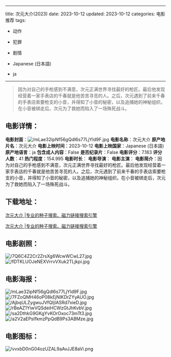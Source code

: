 
---
title: 次元大介(2023)
date: 2023-10-12
updated: 2023-10-12
categories: 电影推荐
tags:
- 动作
- 犯罪
- 剧情

- Japanese (日本語)
- ja
---


> 因为对自己的手枪感到不满意，次元正满世界寻找最好的枪匠。最后他发现经营着一家手表店的千春就是他苦苦寻觅的人。之后，次元遇到了前来千春的手表店索要枪支的小音，并得知了小音的秘密，以及追捕她的神秘组织。在小音被绑走后，次元为了救她而陷入了一场殊死战斗。

## **电影详情**：

**电影封面**：<img src="https://image.tmdb.org/t/p/w200/mLae32ipNf56gQdl6s77LjYld9F.jpg" alt="/mLae32ipNf56gQdl6s77LjYld9F.jpg" title="/mLae32ipNf56gQdl6s77LjYld9F.jpg">
**电影名称**：次元大介
**原产地片名**：次元大介
**电影上映时间**：2023-10-12
**电影上映国家**：Japanese (日本語)
**原产地语言**：ja
**包含成人内容**：False
**是否纪录片**：False
**电影评分**：7.183
**评分人数**：41
**热门程度**：154.995
**电影时长**：
**电影导演**：
**电影主演**：
**电影简介**：因为对自己的手枪感到不满意，次元正满世界寻找最好的枪匠。最后他发现经营着一家手表店的千春就是他苦苦寻觅的人。之后，次元遇到了前来千春的手表店索要枪支的小音，并得知了小音的秘密，以及追捕她的神秘组织。在小音被绑走后，次元为了救她而陷入了一场殊死战斗。

## **下载地址**：
[次元大介 |专业的种子搜索、磁力链接搜索引擎](https://movie.amd794.com:2083/?search=%E6%AC%A1%E5%85%83%E5%A4%A7%E4%BB%8B&ordering=&mode=match_phrase&page_size=10&page=1)

[次元大介 |专业的种子搜索、磁力链接搜索引擎](https://movie.amd794.com:2083/?search=%E6%AC%A1%E5%85%83%E5%A4%A7%E4%BB%8B&ordering=&mode=match_phrase&page_size=10&page=1)
 

## **电影剧照**：
<img src="https://image.tmdb.org/t/p/original/7Q6C4Z2Cr2ZrsXg6WcwWCwL27.jpg" alt="/7Q6C4Z2Cr2ZrsXg6WcwWCwL27.jpg" title="/7Q6C4Z2Cr2ZrsXg6WcwWCwL27.jpg"><img src="https://image.tmdb.org/t/p/original/fDTKLUOJeNEXVrrvVXuk2TLjkpi.jpg" alt="/fDTKLUOJeNEXVrrvVXuk2TLjkpi.jpg" title="/fDTKLUOJeNEXVrrvVXuk2TLjkpi.jpg">

## **电影海报**：
<img src="https://image.tmdb.org/t/p/original/mLae32ipNf56gQdl6s77LjYld9F.jpg" alt="/mLae32ipNf56gQdl6s77LjYld9F.jpg" title="/mLae32ipNf56gQdl6s77LjYld9F.jpg"><img src="https://image.tmdb.org/t/p/original/7FZoQMH46oP08kEjNIKDrZYyAUO.jpg" alt="/7FZoQMH46oP08kEjNIKDrZYyAUO.jpg" title="/7FZoQMH46oP08kEjNIKDrZYyAUO.jpg"><img src="https://image.tmdb.org/t/p/original/AjbqULZygwuJVfQIjIASRd7xieD.jpg" alt="/AjbqULZygwuJVfQIjIASRd7xieD.jpg" title="/AjbqULZygwuJVfQIjIASRd7xieD.jpg"><img src="https://image.tmdb.org/t/p/original/rBeAZ1YiwVQSdeiHCWzGtJhKvbV.jpg" alt="/rBeAZ1YiwVQSdeiHCWzGtJhKvbV.jpg" title="/rBeAZ1YiwVQSdeiHCWzGtJhKvbV.jpg"><img src="https://image.tmdb.org/t/p/original/sa2DthkG9GKgYvKOrOxoc73mTt3.jpg" alt="/sa2DthkG9GKgYvKOrOxoc73mTt3.jpg" title="/sa2DthkG9GKgYvKOrOxoc73mTt3.jpg"><img src="https://image.tmdb.org/t/p/original/a2V2aEPsIfkmzPpQdB9Ps3ABMze.jpg" alt="/a2V2aEPsIfkmzPpQdB9Ps3ABMze.jpg" title="/a2V2aEPsIfkmzPpQdB9Ps3ABMze.jpg">

## **电影图标**：
<img src="https://image.tmdb.org/t/p/original/vvxbD0nG04ozUZAL9aAvJJE8aVi.png" alt="/vvxbD0nG04ozUZAL9aAvJJE8aVi.png" title="/vvxbD0nG04ozUZAL9aAvJJE8aVi.png">
